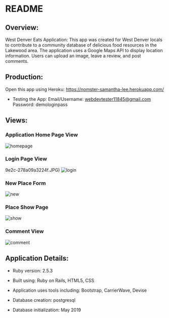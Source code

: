 # README

## Overview: 

West Denver Eats Application: This app was created for West Denver locals to contribute to a community database of delicious food resources in the Lakewood area. The application uses a Google Maps API to display location information. Users can upload an image, leave a review, and post comments.

## Production:

Open this app using Heroku:
https://nomster-samantha-lee.herokuapp.com/

  * Testing the App: 
  Email/Username: webdevtester11845@gmail.com
  Password: demologinpass

## Views:

### Application Home Page View
![homepage](https://user-images.githubusercontent.com/49353329/63223848-9c642580-c189-11e9-9e2c-278a09a3224f.JPG)

### Login Page View
9e2c-278a09a3224f.JPG)
![login](https://user-images.githubusercontent.com/49353329/63223850-a5ed8d80-c189-11e9-9e3c-8db12c949ca5.JPG)

### New Place Form
![new](https://user-images.githubusercontent.com/49353329/63223855-aede5f00-c189-11e9-8bdc-44b6009ed838.JPG)

### Place Show Page
![show](https://user-images.githubusercontent.com/49353329/63223864-b998f400-c189-11e9-87d9-584f7dd49d7a.JPG)

### Comment View
![comment](https://user-images.githubusercontent.com/49353329/63223865-c4538900-c189-11e9-92e7-950cf20c0fba.JPG)


## Application Details:
 
* Ruby version: 2.5.3

* Built using: Ruby on Rails, HTML5, CSS

* Application uses tools including: Bootstrap, CarrierWave, Devise

* Database creation: postgresql

* Database initialization: May 2019 
